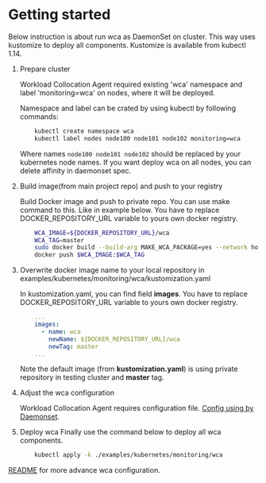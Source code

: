 Getting started
===============

Below instruction is about run wca as DaemonSet on cluster. This way uses kustomize to deploy all components.
Kustomize is available from kubectl 1.14.

1. Prepare cluster

   Workload Collocation Agent required existing 'wca' namespace and label 'monitoring=wca' on nodes,
   where it will be deployed.

   Namespace and label can be crated by using kubectl by following commands:

   ```bash
       kubectl create namespace wca
       kubectl label nodes node100 node101 node102 monitoring=wca
   ```

   Where names `node100 node101 node102` should be replaced by your kubernetes node names.
   If you want deploy wca on all nodes, you can delete affinity in daemonset spec.


2. Build image(from main project repo) and push to your registry

   Build Docker image and push to private repo. You can use make command to this. Like in example below.
   You have to replace DOCKER_REPOSITORY_URL variable to yours own docker registry.
   
   ```bash
       WCA_IMAGE=${DOCKER_REPOSITORY_URL}/wca
       WCA_TAG=master
       sudo docker build --build-arg MAKE_WCA_PACKAGE=yes --network host --target standalone -f Dockerfile -t $WCA_IMAGE:$WCA_TAG .
       docker push $WCA_IMAGE:$WCA_TAG
   ```
   
3. Overwrite docker image name to your local repository in examples/kubernetes/monitoring/wca/kustomization.yaml

   In kustomization.yaml, you can find field **images**. You have to replace DOCKER_REPOSITORY_URL variable to yours own docker registry.
   
   ```yaml
       ...
       images:
         - name: wca
           newName: ${DOCKER_REPOSITORY_URL}/wca
           newTag: master
       ...
   ```
   
   Note the default image (from **kustomization.yaml**) is using private repository in testing cluster and **master** tag.

4. Adjust the wca configuration

   Workload Collocation Agent requires configuration file. [Config using by Daemonset](wca-config.yaml).


5. Deploy wca
   Finally use the command below to deploy all wca components.
   
   ```bash
       kubectl apply -k ./examples/kubernetes/monitoring/wca
   ```

[README](DEVEL.md) for more advance wca configuration.

